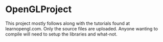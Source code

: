 # OpenGLProject
This project mostly follows along with the tutorials found at learnopengl.com. Only the source files are uploaded. Anyone wanting to compile will need to setup the libraries and what-not.
